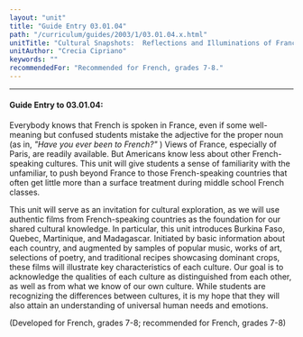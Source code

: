 ```yaml
---
layout: "unit"
title: "Guide Entry 03.01.04"
path: "/curriculum/guides/2003/1/03.01.04.x.html"
unitTitle: "Cultural Snapshots:  Reflections and Illuminations of Francophone Cultures"
unitAuthor: "Crecia Cipriano"
keywords: ""
recommendedFor: "Recommended for French, grades 7-8."
---
```

<body>
<hr/>
<h4>
Guide Entry to 03.01.04:
</h4>
<p>
Everybody knows that French is spoken in France, even if some well-meaning but confused students mistake the adjective for the proper noun (as in,
<i>
"Have you ever been to French?"
</i>
)  Views of France, especially of Paris, are readily available.  But Americans know less about other French-speaking cultures.  This unit will give students a sense of familiarity with the unfamiliar, to push beyond France to those French-speaking countries that often get little more than a surface treatment during middle school French classes.
</p>
<p>
This unit will serve as an invitation for cultural exploration, as we will use authentic films from French-speaking countries as the foundation for our shared cultural knowledge.  In particular, this unit introduces Burkina Faso, Quebec, Martinique, and Madagascar.  Initiated by basic information about each country, and augmented by samples of popular music, works of art, selections of poetry, and traditional recipes showcasing dominant crops, these films will illustrate key characteristics of each culture.  Our goal is to acknowledge the qualities of each culture as distinguished from each other, as well as from what we know of our own culture.  While students are recognizing the differences between cultures, it is my hope that they will also attain an understanding of universal human needs and emotions.
</p>
<p>
(Developed for French, grades 7-8; recommended for French, grades 7-8)
</p>
</body>

